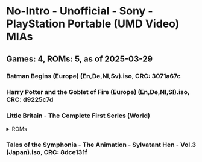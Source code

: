 # No-Intro - Unofficial - Sony - PlayStation Portable (UMD Video) MIAs
## Games: 4, ROMs: 5, as of 2025-03-29

### Batman Begins (Europe) (En,De,Nl,Sv).iso, CRC: 3071a67c
### Harry Potter and the Goblet of Fire (Europe) (En,De,Nl,Sl).iso, CRC: d9225c7d
### Little Britain - The Complete First Series (World)
<details>
<summary>ROMs</summary>

- Little Britain - The Complete First Series (World) (Disc 1).iso, CRC: 62024746
- Little Britain - The Complete First Series (World) (Disc 2).iso, CRC: d9b09884
</details>

### Tales of the Symphonia - The Animation - Sylvatant Hen - Vol.3 (Japan).iso, CRC: 8dce131f
